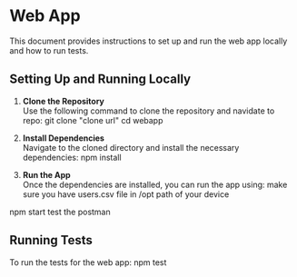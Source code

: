 # Web App

This document provides instructions to set up and run the web app locally and how to run tests.

## Setting Up and Running Locally

1. **Clone the Repository**  
   Use the following command to clone the repository and navidate to repo:
    git clone "clone url"
    cd webapp

2. **Install Dependencies**  
Navigate to the cloned directory and install the necessary dependencies:
npm install 

3. **Run the App**  
Once the dependencies are installed, you can run the app using:
make sure you have users.csv file in /opt path of your device

npm start
test the postman

## Running Tests

To run the tests for the web app:
npm test
